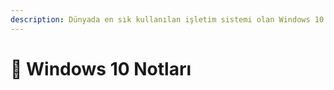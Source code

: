 ```yaml
---
description: Dünyada en sık kullanılan işletim sistemi olan Windows 10 hakkında notlarım
---
```



# 🎇 Windows 10 Notları
